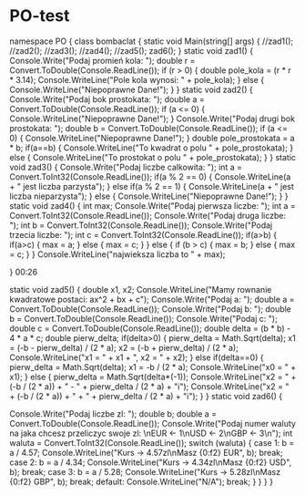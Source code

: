 # PO-test
namespace PO
{
class bombaclat
{
static void Main(string[] args)
{
//zad1();
//zad2();
//zad3();
//zad4();
//zad5();
zad6();
}
static void zad1()
{
Console.Write("Podaj promień kola: ");
double r = Convert.ToDouble(Console.ReadLine());
if (r > 0)
{
double pole_kola = (r * r * 3.14);
Console.WriteLine("Pole kola wynosi: " + pole_kola);
}
else
{
Console.WriteLine("Niepoprawne Dane!");
}
}
static void zad2()
{
Console.Write("Podaj bok prostokata: ");
double a = Convert.ToDouble(Console.ReadLine());
if (a <= 0)
{
Console.WriteLine("Niepoprawne Dane!");
}
Console.Write("Podaj drugi bok prostokata: ");
double b = Convert.ToDouble(Console.ReadLine());
if (a <= 0)
{
Console.WriteLine("Niepoprawne Dane!");
}
double pole_prostokata = a * b;
if(a==b)
{
Console.WriteLine("To kwadrat o polu " + pole_prostokata);
}
else
{
Console.WriteLine("To prostokat o polu " + pole_prostokata);
}
}
static void zad3()
{
Console.Write("Podaj liczbe calkowita: ");
int a = Convert.ToInt32(Console.ReadLine());
if(a % 2 == 0)
{
Console.WriteLine(a + " jest liczba parzysta");
}
else if(a % 2 == 1)
{
Console.WriteLine(a + " jest liczba nieparzysta");
}
else
{
Console.WriteLine("Niepoprawne Dane!");
}
}
static void zad4()
{
int max;
Console.Write("Podaj pierwsza liczbe: ");
int a = Convert.ToInt32(Console.ReadLine());
Console.Write("Podaj druga liczbe: ");
int b = Convert.ToInt32(Console.ReadLine());
Console.Write("Podaj trzecia liczbe: ");
int c = Convert.ToInt32(Console.ReadLine());
if(a>b)
{
if(a>c)
{
max = a;
}
else
{
max = c;
}
}
else
{
if (b > c)
{
max = b;
}
else
{
max = c;
}
}
Console.WriteLine("najwieksza liczba to " + max);

}
00:26

static void zad5()
{
double x1, x2;
Console.WriteLine("Mamy rownanie kwadratowe postaci: ax^2 + bx + c");
Console.Write("Podaj a: ");
double a = Convert.ToDouble(Console.ReadLine());
Console.Write("Podaj b: ");
double b = Convert.ToDouble(Console.ReadLine());
Console.Write("Podaj c: ");
double c = Convert.ToDouble(Console.ReadLine());
double delta = (b * b) - 4 * a * c;
double pierw_delta;
if(delta>0)
{
pierw_delta = Math.Sqrt(delta);
x1 = (-b - pierw_delta) / (2 * a);
x2 = (-b + pierw_delta) / (2 * a);
Console.WriteLine("x1 = " + x1 + ", x2 = " + x2);
}
else if(delta==0)
{
pierw_delta = Math.Sqrt(delta);
x1 = -b / (2 * a);
Console.WriteLine("x0 = " + x1);
}
else
{
pierw_delta = Math.Sqrt(delta*(-1));
Console.WriteLine("x2 = " + (-b / (2 * a)) + " - " + pierw_delta / (2 * a) + "i");
Console.WriteLine("x2 = " + (-b / (2 * a)) + " + " + pierw_delta / (2 * a) + "i");
}
}
static void zad6()
{

Console.Write("Podaj liczbe zl: ");
double b;
double a = Convert.ToDouble(Console.ReadLine());
Console.Write("Podaj numer waluty na jaka chcesz przeliczyc swoje zl: \nEUR <- 1\nUSD <- 2\nGBP <- 3\n");
int waluta = Convert.ToInt32(Console.ReadLine());
switch (waluta)
{
case 1:
b = a / 4.57;
Console.WriteLine("Kurs -> 4.57zl\nMasz {0:f2} EUR", b);
break;
case 2:
b = a / 4.34;
Console.WriteLine("Kurs -> 4.34zl\nMasz {0:f2} USD", b);
break;
case 3:
b = a / 5.28;
Console.WriteLine("Kurs -> 5.28zl\nMasz {0:f2} GBP", b);
break;
default:
Console.WriteLine("N/A");
break;
}
}
}
}
